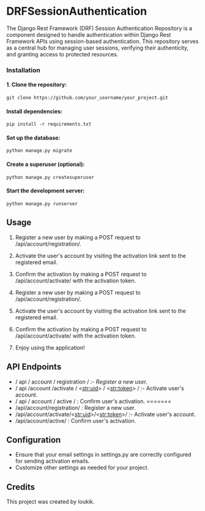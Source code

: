 # DRFSessionAuthentication
The Django Rest Framework (DRF) Session Authentication Repository is a component designed to handle authentication within Django Rest Framework APIs using session-based authentication. This repository serves as a central hub for managing user sessions, verifying their authenticity, and granting access to protected resources.

### **Installation**

#### 1. Clone the repository:

    git clone https://github.com/your_username/your_project.git

#### Install dependencies:

    pip install -r requirements.txt

#### Set up the database:

    python manage.py migrate

#### Create a superuser (optional):

    python manage.py createsuperuser

#### Start the development server:

    python manage.py runserver

## Usage


1. Register a new user by making a POST request to  /api/account/registration/.
2. Activate the user's account by visiting the activation link sent to the registered email.
3. Confirm the activation by making a POST request to  /api/account/activate/ with the activation token.
4. Register a new user by making a POST request to /api/account/registration/.
5. Activate the user's account by visiting the activation link sent to the registered email.
6. Confirm the activation by making a POST request to /api/account/activate/ with the activation token.


4. Enjoy using the application!

## API Endpoints


*    / api / account / registration /                          :- _Register a new user._
*   / api /account /activate / <<str:uid>> / <<str:token>> /   :- Activate user's account.
*   / api / account / active /                                 : Confirm user's activation.
=======
* /api/account/registration/                         : Register a new user.
* /api/account/activate/<<str:uid>>/<<str:token>>/   :- Activate user's account.
* /api/account/active/                               : Confirm user's activation.


## Configuration
* Ensure that your email settings in settings.py are correctly configured for sending activation emails.
* Customize other settings as needed for your project.


## Credits

This project was created by loukik.

